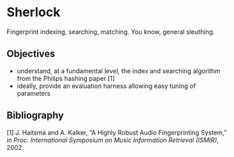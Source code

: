 # Sherlock

Fingerprint indexing, searching, matching. You know, general sleuthing.

## Objectives

* understand, at a fundamental level, the index and searching algorithm from the
  Philips hashing paper [1]
* ideally, provide an evaluation harness allowing easy tuning of parameters

## Bibliography

[1] J. Haitsma and A. Kalker, “A Highly Robust Audio Fingerprinting System,” in
_Proc. International Symposium on Music Information Retrieval (ISMIR)_, 2002.

